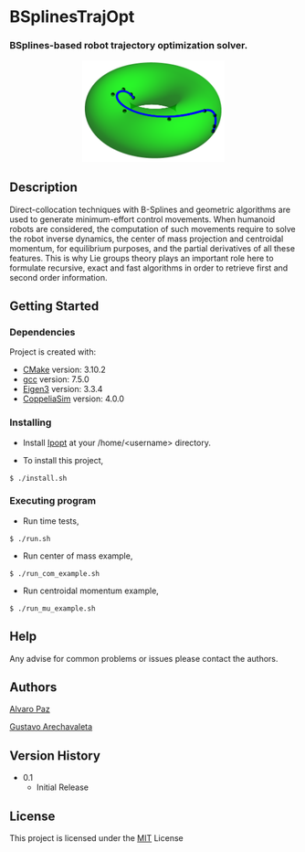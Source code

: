 # BSplinesTrajOpt

 ### BSplines-based robot trajectory optimization solver.

<p align="center">
  <img src="data/torus.png" width="250" title="BSplines curve over torus manifold">
</p>

## Description

Direct-collocation techniques with B-Splines and geometric algorithms are used to generate minimum-effort control movements. When humanoid robots are considered, the computation of such movements require to solve the robot inverse dynamics, the center of mass projection and centroidal momentum, for equilibrium purposes, and the partial derivatives of all these features. This is why Lie groups theory plays an important role here to formulate recursive, exact and fast algorithms in order to retrieve first and second order information.

## Getting Started

### Dependencies

Project is created with:
* [CMake](https://cmake.org/) version: 3.10.2
* [gcc](https://gcc.gnu.org/) version: 7.5.0
* [Eigen3](https://eigen.tuxfamily.org/index.php?title=Main_Page) version: 3.3.4
* [CoppeliaSim](https://coppeliarobotics.com/) version: 4.0.0

### Installing

* Install [Ipopt](https://coin-or.github.io/Ipopt/INSTALL.html) at your /home/\<username\> directory.

* To install this project,
```
$ ./install.sh
```
### Executing program

* Run time tests,
```
$ ./run.sh
```

* Run center of mass example,
```
$ ./run_com_example.sh
```

* Run centroidal momentum example,
```
$ ./run_mu_example.sh
```
## Help

Any advise for common problems or issues please contact the authors.

## Authors

[Alvaro Paz](https://www.linkedin.com/in/alvaro-paz-anaya/)

[Gustavo Arechavaleta](https://sites.google.com/site/gustavoarechavaleta/)

## Version History
* 0.1
    * Initial Release

## License

This project is licensed under the [MIT](https://choosealicense.com/licenses/mit/) License
